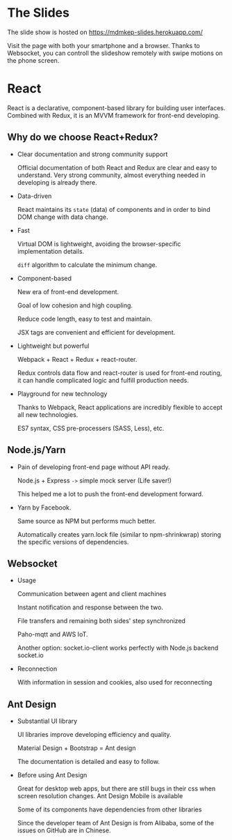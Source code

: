 # The Slides

The slide show is hosted on https://mdmkep-slides.herokuapp.com/

Visit the page with both your smartphone and a browser. Thanks to Websocket, you can controll the slideshow remotely with swipe motions on the phone screen.

# React

React is a declarative, component-based library for building user interfaces. Combined with Redux, it is an MVVM framework for front-end developing. 

## Why do we choose React+Redux?

- Clear documentation and strong community support

  Official documentation of both React and Redux are clear and easy to understand. Very strong community, almost everything needed in developing is already there.

- Data-driven

  React maintains its `state` (data) of components and in order to bind DOM change with data change. 

- Fast

  Virtual DOM is lightweight, avoiding the browser-specific implementation details.

  `diff` algorithm to calculate the minimum change.

- Component-based

  New era of front-end development. 

  Goal of low cohesion and high coupling. 

  Reduce code length, easy to test and maintain. 

  JSX tags are convenient and efficient for development.

- Lightweight but powerful

  Webpack + React + Redux + react-router.

  Redux controls data flow and react-router is used for front-end routing, it can handle complicated logic and fulfill production needs. 

- Playground for new technology

  Thanks to Webpack, React applications are incredibly flexible to accept all new technologies. 

  ES7 syntax, CSS pre-processers (SASS, Less), etc. 

## Node.js/Yarn

- Pain of developing front-end page without API ready. 

  Node.js + Express `->` simple mock server (Life saver!)

  This helped me a lot to push the front-end development forward.

- Yarn by Facebook. 

  Same source as NPM but performs much better. 

  Automatically creates yarn.lock file (similar to npm-shrinkwrap) storing the specific versions of dependencies.

## Websocket

- Usage

  Communication between agent and client machines

  Instant notification and response between the two. 

  File transfers and remaining both sides' step synchronized 

  Paho-mqtt and AWS IoT. 

  Another option: socket.io-client works perfectly with Node.js backend socket.io 

- Reconnection

  With information in session and cookies, also used for reconnecting

## Ant Design

- Substantial UI library 

  UI libraries improve developing efficiency and quality. 

  Material Design + Bootstrap = Ant design 

  The documentation is detailed and easy to follow. 

- Before using Ant Design

  Great for desktop web apps, but there are still bugs in their css when screen resolution changes. Ant Design Mobile is available

  Some of its components have dependencies from other libraries

  Since the developer team of Ant Design is from Alibaba, some of the issues on GitHub are in Chinese.